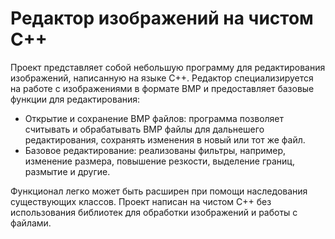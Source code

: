 # Редактор изображений на чистом С++

Проект представляет собой небольшую программу для редактирования изображений, написанную на языке С++. Редактор специализируется на работе с изображениями в формате BMP и предоставляет базовые функции для редактирования:

* Открытие и сохранение BMP файлов: программа позволяет считывать и обрабатывать BMP файлы для дальнешего редактирования, сохранять изменения в новый или тот же файл.
* Базовое редактирование: реализованы фильтры, например, изменение размера, повышение резкости, выделение границ, размытие и другие.

Функционал легко может быть расширен при помощи наследования существующих классов. Проект написан на чистом С++ без использования библиотек для обработки изображений и работы с файлами.
